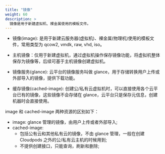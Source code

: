 ```yaml
---
title: "镜像"
weight: 60
description: >
  镜像是用于新建虚拟机、裸金属使用的模板文件。
---
```


- 镜像(image): 是用于新建云服务器(虚拟机)、裸金属(物理机)使用的模板文件，常用类型为 qcow2, vmdk, raw, vhd, iso。

- 主机镜像：仅用于新建虚拟机，通过虚拟机操作保存镜像功能，将虚拟机整体保存为镜像等，后续可基于主机镜像创建虚拟机。

- 镜像服务(glance): 云平台的镜像服务叫做 glance，用于存储转换用户上传或外部导入的镜像，提供下载功能。

- 缓存镜像(cached-image): 创建公/私有云虚拟机时，可以直接使用各个云平台已有的镜像，这些镜像不会存储在 glance，云平台只是保存元信息，创建机器时会直接使用。

image 和 cached-image 两种资源的区别如下：

- image: glance 管理的镜像，由用户上传或者外部导入;
- cached-image:
  - 包括公有云和其他私有云的镜像，不由 glance 管理，一般在创建 Cloudpods 之外的公/私有云主机的时候用到;
  - 不提供创建接口，只能查询，刷新和删除;

